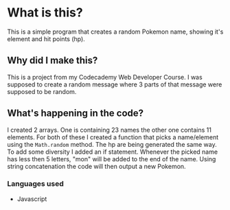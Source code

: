 # What is this?

This is a simple program that creates a random Pokemon name, showing it's element and hit points (hp).

## Why did I make this?

This is a project from my Codecademy Web Developer Course. I was supposed to create a random message where 3 parts of that message were supposed to be random.

## What's happening in the code?

I created 2 arrays. One is containing 23 names the other one contains 11 elements. For both of these I created a function that picks a name/element using the `Math.random` method. The hp are being generated the same way. To add some diversity I added an if statement. Whenever the picked name has less then 5 letters, "mon" will be added to the end of the name.
Using string concatenation the code will then output a new Pokemon.


### Languages used

- Javascript

